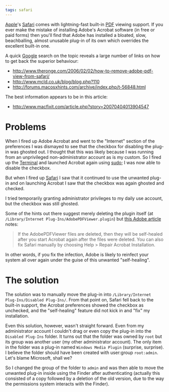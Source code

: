 ```yaml
---
tags: safari
---
```


[Apple](/wiki/Apple)'s [Safari](/wiki/Safari) comes with lightning-fast built-in [PDF](/wiki/PDF) viewing support. If you ever make the mistake of installing Adobe's Acrobat software (in free or paid forms) then you'll find that Adobe has installed a bloated, slow, beachballing, almost unusable plug-in of its own which overrides the excellent built-in one.

A quick [Google](/wiki/Google) search on the topic reveals a large number of links on how to get back the superior behaviour:

-   <http://www.theronge.com/2006/02/02/how-to-remove-adobe-pdf-view-from-safari/>
-   <http://www.mcld.co.uk/blog/blog.php?110>
-   <http://forums.macosxhints.com/archive/index.php/t-56848.html>

The best information appears to be in this article:

-   <http://www.macfixit.com/article.php?story=20070404013904547>

# Problems

When I fired up Adobe Acrobat and went to the "Internet" section of the preferences I was dismayed to see that the checkbox for disabling the plug-in was ghosted out. I thought that this was likely because I was running from an unprivileged non-administrator account as is my custom. So I fired up the [Terminal](/wiki/Terminal) and launched Acrobat again using [sudo](/wiki/sudo); I was now able to disable the checkbox.

But when I fired up [Safari](/wiki/Safari) I saw that it continued to use the unwanted plug-in and on launching Acrobat I saw that the checkbox was again ghosted and checked.

I tried temporarily granting administrator privileges to my daily use account, but the checkbox was still ghosted.

Some of the hints out there suggest merely deleting the plugin itself (at `/Library/Internet Plug-Ins/AdobePDFViewer.plugin`) but [this Adobe article](http://kb.adobe.com/selfservice/viewContent.do?externalId=333545&sliceId=1) notes:

> If the AdobePDFViewer files are deleted, then they will be self-healed after you start Acrobat again after the files were deleted. You can also fix Safari manually by choosing Help &gt; Repair Acrobat Installation.

In other words, if you fix the infection, Adobe is likely to reinfect your system all over again under the guise of this unwanted "self-healing".

# The solution

The solution was to manually move the plug-in into `/Library/Internet Plug-Ins/Disabled Plug-Ins/`. From that point on, Safari fell back to the built-in support, the Acrobat preferences showed the checkbox as unchecked, and the "self-healing" feature did not kick in and "fix" my installation.

Even this solution, however, wasn't straight forward. Even from my administrator account I couldn't drag or even copy the plug-in into the `Disabled Plug-Ins` folder. It turns out that the folder was owned by `root` but its group was another user (my other administrator account). The only item in the folder was a plug-in named `Windows Media Plugin` (surprise, surprise). I believe the folder should have been created with user:group `root:admin`. Let's blame Microsoft, shall we?

So I changed the group of the folder to `admin` and was then able to move the unwanted plug-in inside using the Finder after authenticating (actually this consisted of a copy followed by a deletion of the old version, due to the way the permissions system interacts with the Finder).
